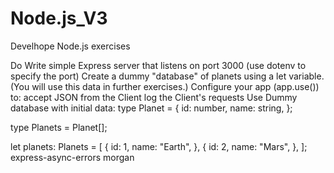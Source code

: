 # Node.js_V3

Develhope Node.js exercises

Do
Write simple Express server that listens on port 3000 (use dotenv to specify the port)
Create a dummy "database" of planets using a let variable. (You will use this data in further exercises.)
Configure your app (app.use()) to:
accept JSON from the Client
log the Client's requests
Use
Dummy database with initial data:
type Planet = {
id: number,
name: string,
};

type Planets = Planet[];

let planets: Planets = [
{
id: 1,
name: "Earth",
},
{
id: 2,
name: "Mars",
},
];
express-async-errors
morgan
